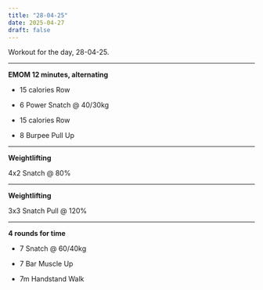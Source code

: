 ```yaml
---
title: "28-04-25"
date: 2025-04-27
draft: false
---
```


Workout for the day, 28-04-25.

---

**EMOM 12 minutes, alternating**

- 15 calories Row

- 6 Power Snatch @ 40/30kg

- 15 calories Row

- 8 Burpee Pull Up

---

**Weightlifting**

4x2 Snatch @ 80%

---

**Weightlifting**

3x3 Snatch Pull @ 120%

---

**4 rounds for time**

- 7 Snatch @ 60/40kg

- 7 Bar Muscle Up

- 7m Handstand Walk

